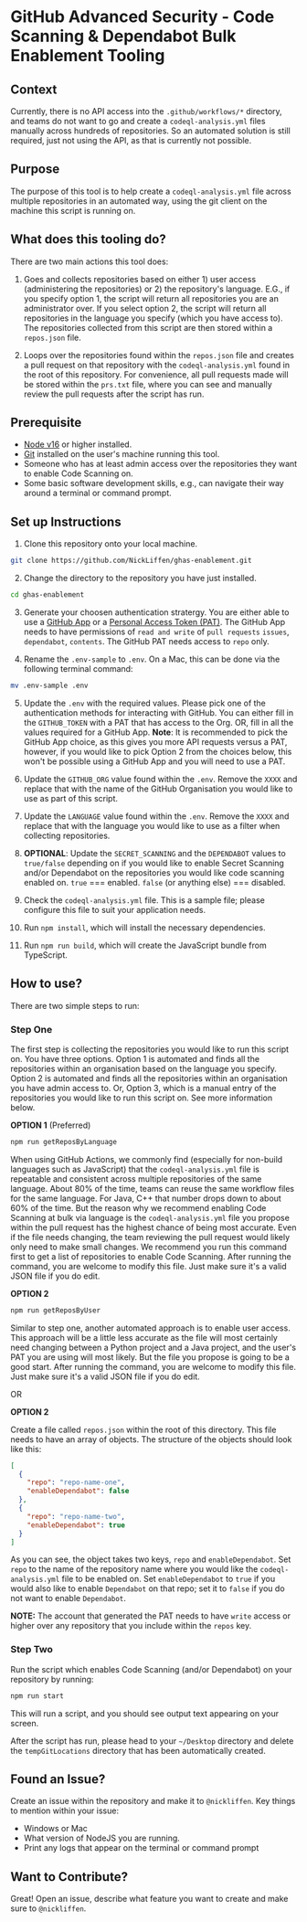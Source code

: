 # GitHub Advanced Security - Code Scanning & Dependabot Bulk Enablement Tooling

## Context

Currently, there is no API access into the `.github/workflows/*` directory, and teams do not want to go and create a `codeql-analysis.yml` files manually across hundreds of repositories. So an automated solution is still required, just not using the API, as that is currently not possible.

## Purpose

The purpose of this tool is to help create a `codeql-analysis.yml` file across multiple repositories in an automated way, using the git client on the machine this script is running on.

## What does this tooling do?

There are two main actions this tool does:

1. Goes and collects repositories based on either 1) user access (administering the repositories) or 2) the repository's language. E.G., if you specify option 1, the script will return all repositories you are an administrator over. If you select option 2, the script will return all repositories in the language you specify (which you have access to). The repositories collected from this script are then stored within a `repos.json` file.

2. Loops over the repositories found within the `repos.json` file and creates a pull request on that repository with the `codeql-analysis.yml` found in the root of this repository. For convenience, all pull requests made will be stored within the `prs.txt` file, where you can see and manually review the pull requests after the script has run.

## Prerequisite

- [Node v16](https://nodejs.org/en/download/) or higher installed.
- [Git](https://git-scm.com/downloads) installed on the user's machine running this tool.
- Someone who has at least admin access over the repositories they want to enable Code Scanning on.
- Some basic software development skills, e.g., can navigate their way around a terminal or command prompt.

## Set up Instructions

1.  Clone this repository onto your local machine.

```bash
git clone https://github.com/NickLiffen/ghas-enablement.git
```

2.  Change the directory to the repository you have just installed.

```bash
cd ghas-enablement
```

3.  Generate your choosen authentication stratergy. You are either able to use a [GitHub App](https://docs.github.com/en/developers/apps/getting-started-with-apps/about-apps) or a [Personal Access Token (PAT)](https://github.com/settings/tokens/new). The GitHub App needs to have permissions of `read and write` of `pull requests` `issues`, `dependabot`, `contents`. The GitHub PAT needs access to `repo` only.

4.  Rename the `.env-sample` to `.env`. On a Mac, this can be done via the following terminal command:

```bash
mv .env-sample .env
```

5. Update the `.env` with the required values. Please pick one of the authentication methods for interacting with GitHub. You can either fill in the `GITHUB_TOKEN` with a PAT that has access to the Org. OR, fill in all the values required for a GitHub App. **Note**: It is recommended to pick the GitHub App choice, as this gives you more API requests versus a PAT, however, if you would like to pick Option 2 from the choices below, this won't be possible using a GitHub App and you will need to use a PAT.

6. Update the `GITHUB_ORG` value found within the `.env`. Remove the `XXXX` and replace that with the name of the GitHub Organisation you would like to use as part of this script.

7. Update the `LANGUAGE` value found within the `.env`. Remove the `XXXX` and replace that with the language you would like to use as a filter when collecting repositories.

8. **OPTIONAL**: Update the `SECRET_SCANNING` and the `DEPENDABOT` values to `true/false` depending on if you would like to enable Secret Scanning and/or Dependabot on the repositories you would like code scanning enabled on. `true` === enabled. `false` (or anything else) === disabled.

9. Check the `codeql-analysis.yml` file. This is a sample file; please configure this file to suit your application needs.

10. Run `npm install`, which will install the necessary dependencies.

11. Run `npm run build`, which will create the JavaScript bundle from TypeScript.

## How to use?

There are two simple steps to run:

### Step One

The first step is collecting the repositories you would like to run this script on. You have three options. Option 1 is automated and finds all the repositories within an organisation based on the language you specify. Option 2 is automated and finds all the repositories within an organisation you have admin access to. Or, Option 3, which is a manual entry of the repositories you would like to run this script on. See more information below.

**OPTION 1** (Preferred)

```bash
npm run getReposByLanguage
```

When using GitHub Actions, we commonly find (especially for non-build languages such as JavaScript) that the `codeql-analysis.yml` file is repeatable and consistent across multiple repositories of the same language. About 80% of the time, teams can reuse the same workflow files for the same language. For Java, C++ that number drops down to about 60% of the time. But the reason why we recommend enabling Code Scanning at bulk via language is the `codeql-analysis.yml` file you propose within the pull request has the highest chance of being most accurate. Even if the file needs changing, the team reviewing the pull request would likely only need to make small changes. We recommend you run this command first to get a list of repositories to enable Code Scanning. After running the command, you are welcome to modify this file. Just make sure it's a valid JSON file if you do edit.

**OPTION 2**

```bash
npm run getReposByUser
```

Similar to step one, another automated approach is to enable user access. This approach will be a little less accurate as the file will most certainly need changing between a Python project and a Java project, and the user's PAT you are using will most likely. But the file you propose is going to be a good start. After running the command, you are welcome to modify this file. Just make sure it's a valid JSON file if you do edit.

OR

**OPTION 2**

Create a file called `repos.json` within the root of this directory. This file needs to have an array of objects. The structure of the objects should look like this:

```JSON
[
  {
    "repo": "repo-name-one",
    "enableDependabot": false
  },
  {
    "repo": "repo-name-two",
    "enableDependabot": true
  }
]
```

As you can see, the object takes two keys, `repo` and `enableDependabot`. Set `repo` to the name of the repository name where you would like the `codeql-analysis.yml` file to be enabled on. Set `enableDependabot` to `true` if you would also like to enable `Dependabot` on that repo; set it to `false` if you do not want to enable `Dependabot`.

**NOTE:** The account that generated the PAT needs to have `write` access or higher over any repository that you include within the `repos` key.

### Step Two

Run the script which enables Code Scanning (and/or Dependabot) on your repository by running:

```bash
npm run start
```

This will run a script, and you should see output text appearing on your screen.

After the script has run, please head to your `~/Desktop` directory and delete the `tempGitLocations` directory that has been automatically created.

## Found an Issue?

Create an issue within the repository and make it to `@nickliffen`. Key things to mention within your issue:

- Windows or Mac
- What version of NodeJS you are running.
- Print any logs that appear on the terminal or command prompt

## Want to Contribute?

Great! Open an issue, describe what feature you want to create and make sure to `@nickliffen`.
